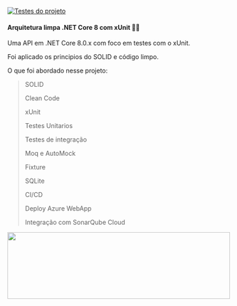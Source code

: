 [![Testes do projeto](https://github.com/CesaragsUC/clean-arch-testes-unitario-ci-cd/actions/workflows/ci-cd.yaml/badge.svg)](https://github.com/CesaragsUC/clean-arch-testes-unitario-ci-cd/actions/workflows/ci-cd.yaml)

#### Arquitetura limpa .NET Core 8 com xUnit 🧪🤓

Uma API em .NET Core 8.0.x com foco em testes com o xUnit.

Foi aplicado os principios do SOLID e código limpo.

 O que foi abordado nesse projeto:
 > SOLID
> 
 > Clean Code
> 
 > xUnit
> 
 > Testes Unitarios
> 
 > Testes de integração
> 
 > Moq e AutoMock
> 
> Fixture
> 
 > SQLite
>
> CI/CD
>
> Deploy Azure WebApp
>
> Integração com SonarQube Cloud

<img src="https://miro.medium.com/v2/resize:fit:720/format:webp/1*PnPaqZV3b_0GdetPX4tXng.png"  width="500" height="150" />

